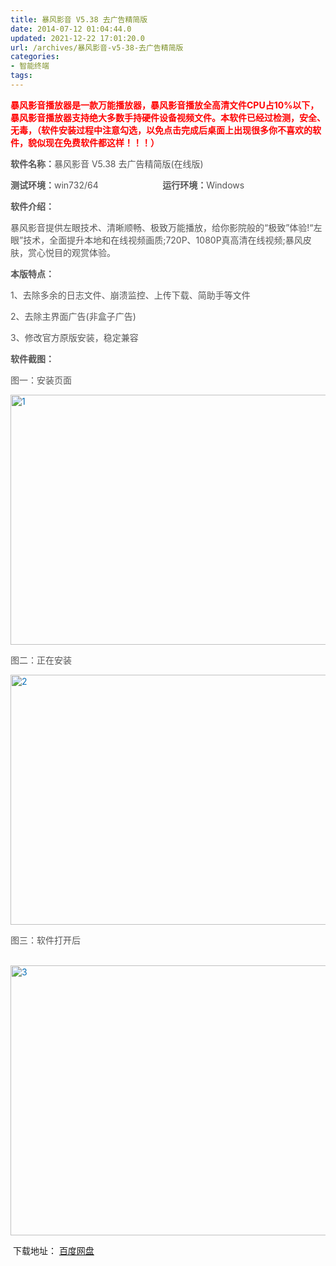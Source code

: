 ```yaml
---
title: 暴风影音 V5.38 去广告精简版
date: 2014-07-12 01:04:44.0
updated: 2021-12-22 17:01:20.0
url: /archives/暴风影音-v5-38-去广告精简版
categories: 
- 智能终端
tags: 
---
```


<p style="color: #555555;"><span style="color: #ff0000;"><strong>暴风影音播放器是一款万能播放器，暴风影音播放全高清文件CPU占10%以下，暴风影音播放器支持绝大多数手持硬件设备视频文件。本软件已经过检测，安全、无毒，（软件安装过程中注意勾选，以免点击完成后桌面上出现很多你不喜欢的软件，貌似现在免费软件都这样！！！）</strong></span></p>
<p style="color: #555555;"><strong>软件名称：</strong>暴风影音 V5.38 去广告精简版(在线版)</p>
<p style="color: #555555;"><strong>测试环境：</strong>win732/64                          <strong>运行环境：</strong>Windows</p>
<p style="color: #555555;"><strong>软件介绍：</strong></p>
<p style="color: #555555;">暴风影音提供左眼技术、清晰顺畅、极致万能播放，给你影院般的“极致”体验!“左眼”技术，全面提升本地和在线视频画质;720P、1080P真高清在线视频;暴风皮肤，赏心悦目的观赏体验。</p>
<p style="color: #555555;"><strong>本版特点：</strong></p>
<p style="color: #555555;">1、去除多余的日志文件、崩溃监控、上传下载、简助手等文件</p>
<p style="color: #555555;">2、去除主界面广告(非盒子广告)</p>
<p style="color: #555555;">3、修改官方原版安装，稳定兼容</p>
<p style="color: #555555;"><strong>软件截图：</strong></p>
<p style="color: #555555;">图一：安装页面</p>
<p style="color: #555555;"><a style="color: #096fb7;" href="http://uu126.cn/wp-content/uploads/2014/07/11.png" rel="inlinks"><img class="alignnone wp-image-11439 size-full" src="http://uu126.cn/wp-content/uploads/2014/07/11.png" alt="1" width="540" height="400" /></a></p>
<p style="color: #555555;">图二：正在安装</p>
<p style="color: #555555;"><a style="color: #096fb7;" href="http://uu126.cn/wp-content/uploads/2014/07/2.png" rel="inlinks"><img class="alignnone wp-image-11440 size-full" src="http://uu126.cn/wp-content/uploads/2014/07/2.png" alt="2" width="540" height="400" /></a></p>
<p style="color: #555555;">图三：软件打开后</p>
<p style="color: #555555;"> <a style="color: #096fb7;" href="http://uu126.cn/wp-content/uploads/2014/07/3.png" target="_blank" rel="inlinks"><img class="alignnone wp-image-11441" src="http://uu126.cn/wp-content/uploads/2014/07/3.png" alt="3" width="604" height="432" /></a></p>
 下载地址：
<a href="http://pan.baidu.com/s/11twkQ" target="_blank">百度网盘</a>